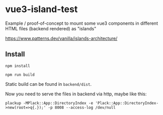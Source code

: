 # vue3-island-test

Example / proof-of-concept to mount some vue3 components in different HTML files (backend rendered) as "islands"

https://www.patterns.dev/vanilla/islands-architecture/

## Install

```
npm install

npm run build
```

Static build can be found in `backend/dist`.

Now you need to serve the files in backend via http, maybe like this:

```
plackup -MPlack::App::DirectoryIndex -e 'Plack::App::DirectoryIndex->new(root=>q{.});' -p 8008 --access-log /dev/null
```



